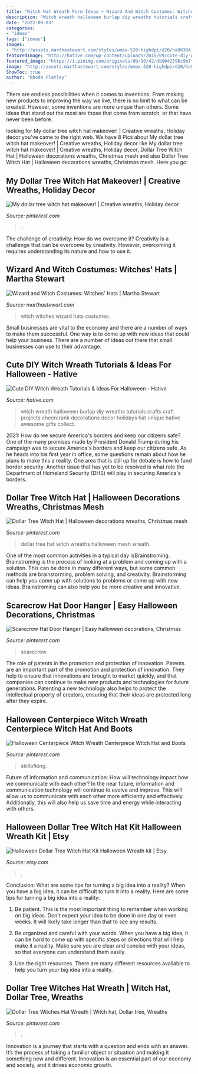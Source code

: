 ```yaml
---
title: "Witch Hat Wreath Form Ideas ~ Wizard And Witch Costumes: Witches&#039; Hats"
description: "Witch wreath halloween burlap diy wreaths tutorials crafts craft projects cheercrank decorations decor holidays hat unique hative awesome gifts collect"
date: "2022-09-03"
categories:
- "ideas"
tags: ["ideas"]
images:
- "http://assets.marthastewart.com/styles/wmax-520-highdpi/d20/ha98304_hal00_s_hat3/ha98304_hal00_s_hat3_xl.jpg?itok=I0sEBQ_h"
featuredImage: "http://hative.com/wp-content/uploads/2015/09/cute-diy-witch-wreath-tutorials/1-cute-diy-witch-wreath-tutorials.jpg"
featured_image: "https://i.pinimg.com/originals/db/90/42/db9042596c9b7fc6e6d9917c7705815e.jpg"
image: "http://assets.marthastewart.com/styles/wmax-520-highdpi/d20/ha98304_hal00_s_hat3/ha98304_hal00_s_hat3_xl.jpg?itok=I0sEBQ_h"
ShowToc: true
author: "Rhoda Flatley"
---
```



There are endless possibilities when it comes to inventions. From making new products to improving the way we live, there is no limit to what can be created. However, some inventions are more unique than others. Some ideas that stand out the most are those that come from scratch, or that have never been before.

	

		
looking for My dollar tree witch hat makeover! | Creative wreaths, Holiday decor you've came to the right web. We have 8 Pics about My dollar tree witch hat makeover! | Creative wreaths, Holiday decor like My dollar tree witch hat makeover! | Creative wreaths, Holiday decor, Dollar Tree Witch Hat | Halloween decorations wreaths, Christmas mesh and also Dollar Tree Witch Hat | Halloween decorations wreaths, Christmas mesh. Here you go:
		
    
## My Dollar Tree Witch Hat Makeover! | Creative Wreaths, Holiday Decor

<img loading=lazy src="https://i.pinimg.com/originals/3d/af/64/3daf645af6dbc3c3a893aae2b645d232.jpg" onerror="this.onerror=null;this.src='https://tse3.mm.bing.net/th?id=OIP.ywC3i64e_sTbqClRQYHnywHaJ4&amp;pid=15.1';" alt="My dollar tree witch hat makeover! | Creative wreaths, Holiday decor">

_Source: pinterest.com_

>. 

	

The challenge of creativity: How do we overcome it?
Creativity is a challenge that can be overcome by creativity. However, overcoming it requires understanding its nature and how to use it.

    
## Wizard And Witch Costumes: Witches&#039; Hats | Martha Stewart

<img loading=lazy src="http://assets.marthastewart.com/styles/wmax-520-highdpi/d20/ha98304_hal00_s_hat3/ha98304_hal00_s_hat3_xl.jpg?itok=I0sEBQ_h" onerror="this.onerror=null;this.src='https://tse3.mm.bing.net/th?id=OIP.0ORfKs_MdOSGbeVgZHGxLgHaJQ&amp;pid=15.1';" alt="Wizard and Witch Costumes: Witches&#039; Hats | Martha Stewart">

_Source: marthastewart.com_

>witch witches wizard hats costumes. 

	

Small businesses are vital to the economy and there are a number of ways to make them successful. One way is to come up with new ideas that could help your business. There are a number of ideas out there that small businesses can use to their advantage.

    
## Cute DIY Witch Wreath Tutorials &amp; Ideas For Halloween - Hative

<img loading=lazy src="http://hative.com/wp-content/uploads/2015/09/cute-diy-witch-wreath-tutorials/1-cute-diy-witch-wreath-tutorials.jpg" onerror="this.onerror=null;this.src='https://tse4.mm.bing.net/th?id=OIP.fq4cZ5d0DDeknHOLt-uj9AHaJx&amp;pid=15.1';" alt="Cute DIY Witch Wreath Tutorials &amp; Ideas For Halloween - Hative">

_Source: hative.com_

>witch wreath halloween burlap diy wreaths tutorials crafts craft projects cheercrank decorations decor holidays hat unique hative awesome gifts collect. 

	

2021: How do we secure America's borders and keep our citizens safe?
One of the many promises made by President Donald Trump during his campaign was to secure America's borders and keep our citizens safe. As he heads into his first year in office, some questions remain about how he plans to make this a reality. One area that is still up for debate is how to fund border security. Another issue that has yet to be resolved is what role the Department of Homeland Security (DHS) will play in securing America's borders.

    
## Dollar Tree Witch Hat | Halloween Decorations Wreaths, Christmas Mesh

<img loading=lazy src="https://i.pinimg.com/originals/50/b3/d5/50b3d5b4ec4a10b13a22b3e3a4f85753.jpg" onerror="this.onerror=null;this.src='https://tse2.mm.bing.net/th?id=OIP.rXvcLO-_Jcx2ZxYd4CXvMAHaNK&amp;pid=15.1';" alt="Dollar Tree Witch Hat | Halloween decorations wreaths, Christmas mesh">

_Source: pinterest.com_

>dollar tree hat witch wreaths halloween mesh wreath. 

	

One of the most common activities in a typical day isBrainstroming. Brainstroming is the process of looking at a problem and coming up with a solution. This can be done in many different ways, but some common methods are brainstorming, problem solving, and creativity. Brainstorming can help you come up with solutions to problems or come up with new ideas. Brainstroming can also help you be more creative and innovative.

    
## Scarecrow Hat Door Hanger | Easy Halloween Decorations, Christmas

<img loading=lazy src="https://i.pinimg.com/736x/25/2e/69/252e6900e692e4b3ae56d2229f6c39f1.jpg" onerror="this.onerror=null;this.src='https://tse4.mm.bing.net/th?id=OIP.xBrnndvWrxrA4RQo0LSEiwHaNF&amp;pid=15.1';" alt="Scarecrow Hat Door Hanger | Easy halloween decorations, Christmas">

_Source: pinterest.com_

>scarecrow. 

	

The role of patents in the promotion and protection of innovation.
Patents are an important part of the promotion and protection of innovation. They help to ensure that innovations are brought to market quickly, and that companies can continue to make new products and technologies for future generations. Patenting a new technology also helps to protect the intellectual property of creators, ensuring that their ideas are protected long after they expire.

    
## Halloween Centerpiece Witch Wreath Centerpiece Witch Hat And Boots

<img loading=lazy src="https://i.pinimg.com/originals/24/4b/12/244b1241aee5b7ce650b99ab2a97c11b.jpg" onerror="this.onerror=null;this.src='https://tse1.mm.bing.net/th?id=OIP.gYDrETMAuw0AaYxy72B7vgHaJ4&amp;pid=15.1';" alt="Halloween Centerpiece Witch Wreath Centerpiece Witch Hat and Boots">

_Source: pinterest.com_

>skillofking. 

	

Future of information and communication: How will technology impact how we communicate with each other?
In the near future, information and communication technology will continue to evolve and improve. This will allow us to communicate with each other more efficiently and effectively. Additionally, this will also help us save time and energy while interacting with others.

    
## Halloween Dollar Tree Witch Hat Kit Halloween Wreath Kit | Etsy

<img loading=lazy src="https://i.etsystatic.com/21429265/r/il/c31545/2525079275/il_794xN.2525079275_cze8.jpg" onerror="this.onerror=null;this.src='https://tse3.mm.bing.net/th?id=OIP.5G4_VekPflguSrFYV_G0GwHaMl&amp;pid=15.1';" alt="Halloween Dollar Tree Witch Hat Kit Halloween Wreath kit | Etsy">

_Source: etsy.com_

>. 

	

Conclusion: What are some tips for turning a big idea into a reality?
When you have a big idea, it can be difficult to turn it into a reality. Here are some tips for turning a big idea into a reality:
1. Be patient. This is the most important thing to remember when working on big ideas. Don’t expect your idea to be done in one day or even weeks. It will likely take longer than that to see any results.

2. Be organized and careful with your words. When you have a big idea, it can be hard to come up with specific steps or directions that will help make it a reality. Make sure you are clear and concise with your ideas, so that everyone can understand them easily.

3. Use the right resources. There are many different resources available to help you turn your big idea into a reality.

    
## Dollar Tree Witches Hat Wreath | Witch Hat, Dollar Tree, Wreaths

<img loading=lazy src="https://i.pinimg.com/originals/db/90/42/db9042596c9b7fc6e6d9917c7705815e.jpg" onerror="this.onerror=null;this.src='https://tse4.mm.bing.net/th?id=OIP.ZBQd86DO5_mN5jWpNuq74AHaJ4&amp;pid=15.1';" alt="Dollar Tree Witches Hat Wreath | Witch hat, Dollar tree, Wreaths">

_Source: pinterest.com_

>. 

	

Innovation is a journey that starts with a question and ends with an answer. It’s the process of taking a familiar object or situation and making it something new and different. Innovation is an essential part of our economy and society, and it drives economic growth.

